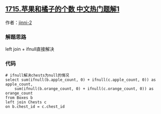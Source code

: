 ## [1715.苹果和橘子的个数 中文热门题解1](https://leetcode.cn/problems/count-apples-and-oranges/solutions/100000/left-join-ifnull-by-jinni-2-xrei)

作者：[jinni-2](https://leetcode.cn/u/jinni-2)

### 解题思路
left join + ifnull直接解决

### 代码

```mysql
# ifnull解决chests为null的情况
select sum(ifnull(b.apple_count, 0) + ifnull(c.apple_count, 0)) as apple_count,
    sum(ifnull(b.orange_count, 0) + ifnull(c.orange_count, 0)) as orange_count
from Boxes b
left join Chests c
on b.chest_id = c.chest_id
```